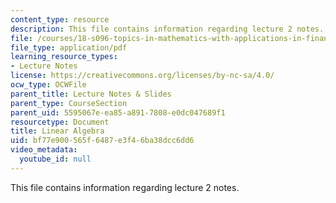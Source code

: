 ```yaml
---
content_type: resource
description: This file contains information regarding lecture 2 notes.
file: /courses/18-s096-topics-in-mathematics-with-applications-in-finance-fall-2013/bf77e900565f6487e3f46ba38dcc6dd6_MIT18_S096F13_lecnote2.pdf
file_type: application/pdf
learning_resource_types:
- Lecture Notes
license: https://creativecommons.org/licenses/by-nc-sa/4.0/
ocw_type: OCWFile
parent_title: Lecture Notes & Slides
parent_type: CourseSection
parent_uid: 5595067e-ea85-a891-7808-e0dc047689f1
resourcetype: Document
title: Linear Algebra
uid: bf77e900-565f-6487-e3f4-6ba38dcc6dd6
video_metadata:
  youtube_id: null
---
```

This file contains information regarding lecture 2 notes.